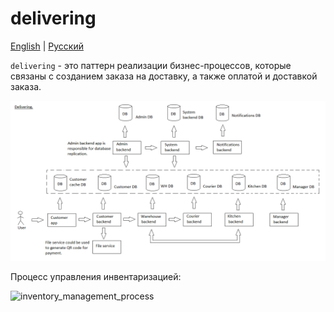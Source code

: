 # delivering

[English](delivering.md) | [Русский](delivering.ru.md)

`delivering` - это паттерн реализации бизнес-процессов, которые связаны с созданием заказа на доставку, а также оплатой и доставкой заказа. 

![delivering_overall](../img/delivering_overall.png)

Процесс управления инвентаризацией:

![inventory_management_process](https://tallyfy.com/wp-content/uploads/1-7.png)
